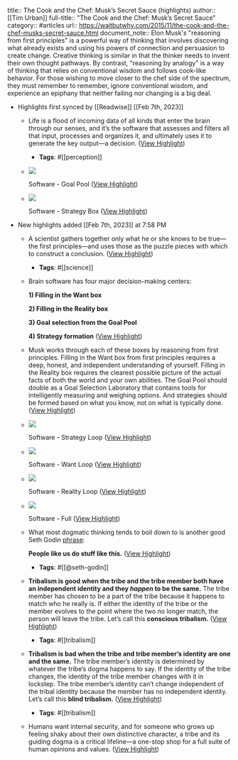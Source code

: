 title:: The Cook and the Chef: Musk’s Secret Sauce (highlights)
author:: [[Tim Urban]]
full-title:: "The Cook and the Chef: Musk’s Secret Sauce"
category:: #articles
url:: https://waitbutwhy.com/2015/11/the-cook-and-the-chef-musks-secret-sauce.html
document_note:: Elon Musk's "reasoning from first principles" is a powerful way of thinking that involves discovering what already exists and using his powers of connection and persuasion to create change. Creative thinking is similar in that the thinker needs to invent their own thought pathways. By contrast, "reasoning by analogy" is a way of thinking that relies on conventional wisdom and follows cook-like behavior. For those wishing to move closer to the chef side of the spectrum, they must remember to remember, ignore conventional wisdom, and experience an epiphany that neither failing nor changing is a big deal.

- Highlights first synced by [[Readwise]] [[Feb 7th, 2023]]
	- Life is a flood of incoming data of all kinds that enter the brain through our senses, and it’s the software that assesses and filters all that input, processes and organizes it, and ultimately uses it to generate the key output—a decision. ([View Highlight](https://read.readwise.io/read/01grme2537pzcmgewa2th6j7f5))
		- **Tags**: #[[perception]]
	- [![](https://waitbutwhy.com/wp-content/uploads/2015/11/Software-Goal-Pool1.png)](https://waitbutwhy.com/wp-content/uploads/2015/11/Software-Goal-Pool1.png)
	  
	  Software - Goal Pool ([View Highlight](https://read.readwise.io/read/01grme439r07dead7bxagatpa4))
	- [![](https://waitbutwhy.com/wp-content/uploads/2015/11/Software-Strategy-Box.jpg)](https://waitbutwhy.com/wp-content/uploads/2015/11/Software-Strategy-Box.jpg)
	  
	  Software - Strategy Box ([View Highlight](https://read.readwise.io/read/01grme4ndmmzjsqjw9ngbej0ya))
- New highlights added [[Feb 7th, 2023]] at 7:58 PM
	- A scientist gathers together only what he or she knows to be true—the first principles—and uses those as the puzzle pieces with which to construct a conclusion. ([View Highlight](https://read.readwise.io/read/01grngq8fdhv5e51sgxr1018w9))
		- **Tags**: #[[science]]
	- Brain software has four major decision-making centers:
	  
	  **1) Filling in the Want box**
	  
	  **2) Filling in the Reality box**
	  
	  **3) Goal selection from the Goal Pool**
	  
	  **4) Strategy formation** ([View Highlight](https://read.readwise.io/read/01grngqyrxmkszvj78ws9sjek7))
	- Musk works through each of these boxes by reasoning from first principles. Filling in the Want box from first principles requires a deep, honest, and independent understanding of yourself. Filling in the Reality box requires the clearest possible picture of the actual facts of both the world and your own abilities. The Goal Pool should double as a Goal Selection Laboratory that contains tools for intelligently measuring and weighing options. And strategies should be formed based on what you know, not on what is typically done. ([View Highlight](https://read.readwise.io/read/01grngrd7ckawg7br525m1b872))
	- [![](https://waitbutwhy.com/wp-content/uploads/2015/11/Software-Strategy-Loop.png)](https://waitbutwhy.com/wp-content/uploads/2015/11/Software-Strategy-Loop.png)
	  
	  Software - Strategy Loop ([View Highlight](https://read.readwise.io/read/01grngsq7wg9r320fge9zaww4p))
	- [![](https://waitbutwhy.com/wp-content/uploads/2015/11/Software-Want-Loop1.jpg)](https://waitbutwhy.com/wp-content/uploads/2015/11/Software-Want-Loop1.jpg)
	  
	  Software - Want Loop ([View Highlight](https://read.readwise.io/read/01grngt3jt1h3dvhjr2xb6maca))
	- [![](https://waitbutwhy.com/wp-content/uploads/2015/11/Software-Reality-Loop.jpg)](https://waitbutwhy.com/wp-content/uploads/2015/11/Software-Reality-Loop.jpg)
	  
	  Software - Reality Loop ([View Highlight](https://read.readwise.io/read/01grngt82fabmdsy8awr6tnkxm))
	- [![](https://waitbutwhy.com/wp-content/uploads/2015/11/Software-Full.jpg)](https://waitbutwhy.com/wp-content/uploads/2015/11/Software-Full.jpg)
	  
	  Software - Full ([View Highlight](https://read.readwise.io/read/01grngtastdkh9hddegxj0ep0a))
	- What most dogmatic thinking tends to boil down to is another good Seth Godin [phrase](http://sethgodin.typepad.com/seths_blog/2013/07/people-like-us-do-stuff-like-this.html):
	  
	  **People like us do stuff like this.** ([View Highlight](https://read.readwise.io/read/01grngwmczar3wtp3fad4jnn4p))
		- **Tags**: #[[@seth-godin]]
	- **Tribalism is good when the tribe and the tribe member both have an independent identity and they *happen* to be the same.** The tribe member has chosen to be a part of the tribe because it happens to match who he really is. If either the identity of the tribe or the member evolves to the point where the two no longer match, the person will leave the tribe. Let’s call this **conscious tribalism.** ([View Highlight](https://read.readwise.io/read/01grngxggk33yt6wgwj2s8227k))
		- **Tags**: #[[tribalism]]
	- **Tribalism is bad when the tribe and tribe member’s identity are one and the same.** The tribe member’s identity is determined by whatever the tribe’s dogma happens to say. If the identity of the tribe changes, the identity of the tribe member changes with it in lockstep. The tribe member’s identity can’t change independent of the tribal identity because the member has no independent identity. Let’s call this **blind tribalism.** ([View Highlight](https://read.readwise.io/read/01grngxtxjs2v6qr84gs2e5rrc))
		- **Tags**: #[[tribalism]]
	- Humans want internal security, and for someone who grows up feeling shaky about their own distinctive character, a tribe and its guiding dogma is a critical lifeline—a one-stop shop for a full suite of human opinions and values. ([View Highlight](https://read.readwise.io/read/01grngy7v6fvpazvycpwa5jbmq))